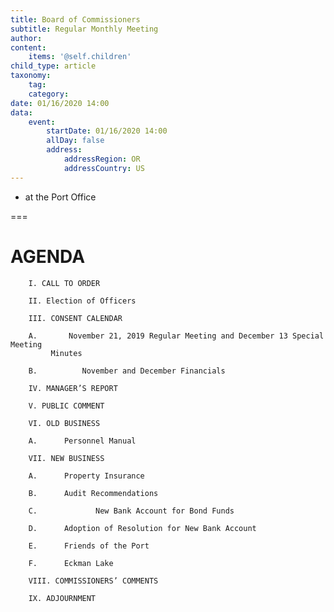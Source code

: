 ```yaml
---
title: Board of Commissioners
subtitle: Regular Monthly Meeting
author: 
content:
    items: '@self.children'
child_type: article
taxonomy:
    tag:
    category:
date: 01/16/2020 14:00
data:
    event:
        startDate: 01/16/2020 14:00
        allDay: false
        address:
            addressRegion: OR
            addressCountry: US
---
```


- at the Port Office

===

# AGENDA

        I. CALL TO ORDER

        II. Election of Officers

        III. CONSENT CALENDAR

        A.     	 November 21, 2019 Regular Meeting and December 13 Special Meeting
             Minutes

        B.        	November and December Financials

        IV. MANAGER’S REPORT

        V. PUBLIC COMMENT

        VI. OLD BUSINESS

        A.     	Personnel Manual

        VII. NEW BUSINESS

        A.    	Property Insurance

        B.    	Audit Recommendations

        C.             New Bank Account for Bond Funds

        D.     	Adoption of Resolution for New Bank Account

        E.     	Friends of the Port

        F.    	Eckman Lake

        VIII. COMMISSIONERS’ COMMENTS

        IX. ADJOURNMENT
